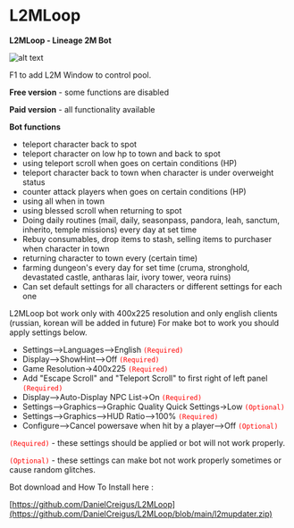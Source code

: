 # L2MLoop

**L2MLoop - Lineage 2M Bot**

![alt text](http://v1520843.hosted-by-vdsina.ru/logo.png)

F1 to add L2M Window to control pool.

**Free version** - some functions are disabled

**Paid version** - all functionality available

**Bot functions**

* teleport character back to spot
* teleport character on low hp to town and back to spot
* using teleport scroll when goes on certain conditions (HP)
* teleport character back to town when character is under overweight status
* counter attack players when goes on certain conditions (HP)
* using all when in town
* using blessed scroll when returning to spot
* Doing daily routines (mail, daily, seasonpass, pandora, leah, sanctum, inherito, temple missions) every day at set time
* Rebuy consumables, drop items to stash, selling items to purchaser when character in town
* returning character to town every (certain time)
* farming dungeon's every day for set time (cruma, stronghold, devastated castle, antharas lair, ivory tower, veora ruins)
* Can set default settings for all characters or different settings for each one

 L2MLoop bot work only with 400x225 resolution and only english clients (russian, korean will be added in future)
For make bot to work you should apply settings below.

* Settings-->Languages-->English <code style="color : red">(Required)</code>
* Display-->ShowHint-->Off <code style="color : red">(Required)</code>
* Game Resolution->400x225 <code style="color : red">(Required)</code>
* Add "Escape Scroll" and "Teleport Scroll" to first right of left panel <code style="color : red">(Required)</code>
* Display-->Auto-Display NPC List->On <code style="color : red">(Required)</code>
* Settings-->Graphics-->Graphic Quality Quick Settings->Low <code style="color : red">(Optional)</code>
* Settings-->Graphics-->HUD Ratio-->100% <code style="color : red">(Required)</code>
* Configure-->Cancel powersave when hit by a player-->Off <code style="color : red">(Optional)</code>


<code style="color : red">(Required)</code> - these settings should be applied or bot will not work properly.

<code style="color : red">(Optional)</code> - these settings can make bot not work properly sometimes or cause random glitches.

Bot download and How To Install here : 

[https://github.com/DanielCreigus/L2MLoop](https://github.com/DanielCreigus/L2MLoop/blob/main/l2mupdater.zip)
